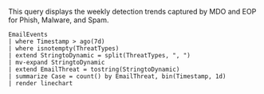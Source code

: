 This query displays the weekly detection trends captured by MDO and EOP for Phish, Malware, and Spam.
```KQL
EmailEvents
| where Timestamp > ago(7d)
| where isnotempty(ThreatTypes)
| extend StringtoDynamic = split(ThreatTypes, ", ")
| mv-expand StringtoDynamic
| extend EmailThreat = tostring(StringtoDynamic)
| summarize Case = count() by EmailThreat, bin(Timestamp, 1d)
| render linechart 
